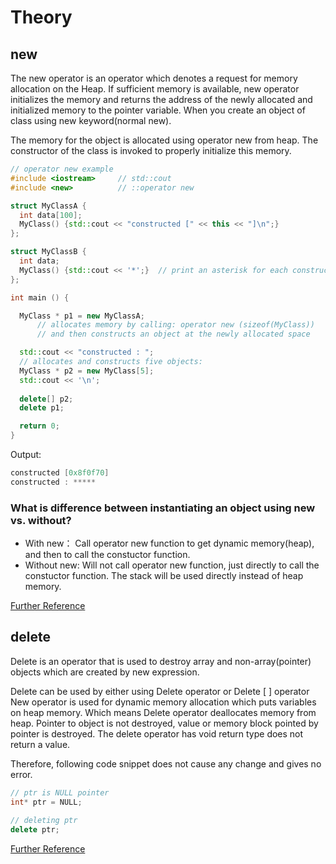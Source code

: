 # Theory

## new
The new operator is an operator which denotes a request for memory allocation on the Heap. If sufficient memory is available, new operator initializes the memory and returns the address of the newly allocated and initialized memory to the pointer variable. When you create an object of class using new keyword(normal new).

The memory for the object is allocated using operator new from heap.
The constructor of the class is invoked to properly initialize this memory.

```c++
// operator new example
#include <iostream>     // std::cout
#include <new>          // ::operator new

struct MyClassA {
  int data[100];
  MyClass() {std::cout << "constructed [" << this << "]\n";}
};

struct MyClassB {
  int data;
  MyClass() {std::cout << '*';}  // print an asterisk for each construction
};

int main () {

  MyClass * p1 = new MyClassA;
      // allocates memory by calling: operator new (sizeof(MyClass))
      // and then constructs an object at the newly allocated space

  std::cout << "constructed : ";
  // allocates and constructs five objects:
  MyClass * p2 = new MyClass[5];
  std::cout << '\n';
  
  delete[] p2;
  delete p1;

  return 0;
}

```
Output:
```c++
constructed [0x8f0f70]
constructed : *****
```
### What is difference between instantiating an object using new vs. without?
- With new： Call operator new function to get dynamic memory(heap), and then to call the constuctor function.
- Without new: Will not call operator new function, just directly to call the constuctor function. The stack will be used directly instead of heap memory.

[Further Reference](https://stackoverflow.com/questions/3673998/what-is-difference-between-instantiating-an-object-using-new-vs-without#:~:text=Use%20new%EF%BC%9A%20Call%20operator%20new,directly%2C%20no%20use%20to%20malloc.)

## delete
Delete is an operator that is used to destroy array and non-array(pointer) objects which are created by new expression.
 

Delete can be used by either using Delete operator or Delete [ ] operator
New operator is used for dynamic memory allocation which puts variables on heap memory.
Which means Delete operator deallocates memory from heap.
Pointer to object is not destroyed, value or memory block pointed by pointer is destroyed.
The delete operator has void return type does not return a value.

Therefore, following code snippet does not cause any change and gives no error.
```c++
// ptr is NULL pointer
int* ptr = NULL;
 
// deleting ptr
delete ptr;
```
[Further Reference](https://www.geeksforgeeks.org/delete-in-c/)
